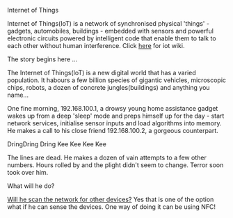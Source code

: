 Internet of Things

Internet of Things(IoT) is a network of synchronised physical 'things' - gadgets,
automobiles, buildings - embedded with sensors and powerful electronic circuits
powered by intelligent code that enable them to talk to each other without human
interference.
Click [here](https://en.wikipedia.org/wiki/Internet_of_things) for iot wiki.

The story begins here ...

The Internet of Things(IoT) is a new digital world that has a varied population.
It habours a few billion species of gigantic vehicles, microscopic chips, robots,
a dozen of concrete jungles(buildings) and anything you name...

One fine morning, 192.168.100.1, a drowsy young home assistance gadget wakes up
from a deep 'sleep' mode and preps himself up for the day - start network services,
initialise sensor inputs and load algorithms into memory. He makes a call to his
close friend 192.168.100.2, a gorgeous counterpart.

DringDring Dring Kee Kee Kee Kee

The lines are dead. He makes a dozen of vain attempts to a few other numbers.
Hours rolled by and the plight didn't seem to change. Terror soon took over him.

What will he do? 

[Will he scan the network for other devices?](../iot/scan-network/scan-network.md)
Yes that is one of the option what if he can sense the devices. One way of doing it can be using NFC!
